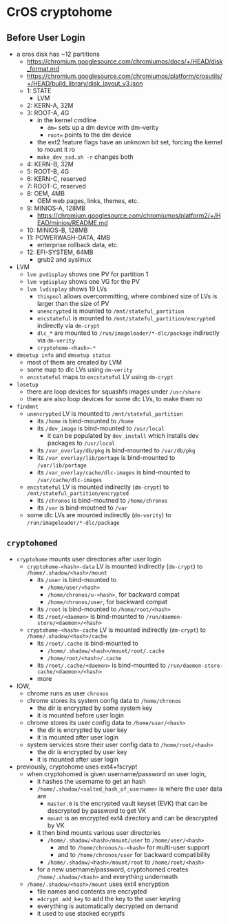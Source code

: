 CrOS cryptohome
===============

## Before User Login

- a cros disk has ~12 partitions
  - <https://chromium.googlesource.com/chromiumos/docs/+/HEAD/disk_format.md>
  - <https://chromium.googlesource.com/chromiumos/platform/crosutils/+/HEAD/build_library/disk_layout_v3.json>
  - 1: STATE
    - LVM
  - 2: KERN-A, 32M
  - 3: ROOT-A, 4G
    - in the kernel cmdline
      - `dm=` sets up a dm device with dm-verity
      - `root=` points to the dm device
    - the ext2 feature flags have an unknown bit set, forcing the kernel to
      mount it ro
    - `make_dev_ssd.sh -r` changes both
  - 4: KERN-B, 32M
  - 5: ROOT-B, 4G
  - 6: KERN-C, reserved
  - 7: ROOT-C, reserved
  - 8: OEM, 4MB
    - OEM web pages, links, themes, etc.
  - 9: MINIOS-A, 128MB
    - <https://chromium.googlesource.com/chromiumos/platform2/+/HEAD/minios/README.md>
  - 10: MINIOS-B, 128MB
  - 11: POWERWASH-DATA, 4MB
    - enterprise rollback data, etc.
  - 12: EFI-SYSTEM, 64MB
    - grub2 and syslinux
- LVM
  - `lvm pvdisplay` shows one PV for partition 1
  - `lvm vgdisplay` shows one VG for the PV
  - `lvm lvdisplay` shows 19 LVs
    - `thinpool` allows overcommitting, where combined size of LVs is larger
      than the size of PV
    - `unencrypted` is mounted to `/mnt/stateful_partition`
    - `encstateful` is mounted to `/mnt/stateful_partition/encrypted`
      indirectly via `dm-crypt`
    - `dlc_*` are mounted to `/run/imageloader/*-dlc/package` indirectly via
      `dm-verity`
    - `cryptohome-<hash>-*`
- `dmsetup info` and `dmsetup status`
  - most of them are created by LVM
  - some map to dlc LVs using `dm-verity`
  - `encstateful` maps to `encstateful` LV using `dm-crypt`
- `losetup`
  - there are loop devices for squashfs images under `/usr/share`
  - there are also loop devices for some dlc LVs, to make them ro
- `findmnt`
  - `unencrypted` LV is mounted to `/mnt/stateful_partition`
    - its `/home` is bind-mounted to `/home`
    - its `/dev_image` is bind-mounted to `/usr/local`
      - it can be populated by `dev_install` which installs dev packages to
        `/usr/local`
    - its `/var_overlay/db/pkg` is bind-mounted to `/var/db/pkg`
    - its `/var_overlay/lib/portage` is bind-mounted to `/var/lib/portage`
    - its `/var_overlay/cache/dlc-images` is bind-mounted to `/var/cache/dlc-images`
  - `encstateful` LV is mounted indirectly (`dm-crypt`) to
    `/mnt/stateful_partition/encrypted`
    - its `/chronos` is bind-moutned to `/home/chronos`
    - its `/var` is bind-moutned to `/var`
  - some dlc LVs are mounted indirectly (`dm-verity`) to
    `/run/imageloader/*-dlc/package`

## `cryptohomed`

- `cryptohome` mounts user directories after user login
  - `cryptohome-<hash>-data` LV is mounted indirectly (`dm-crypt`) to
    `/home/.shadow/<hash>/mount`
    - its `/user` is bind-mounted to
      - `/home/user/<hash>`
      - `/home/chronos/u-<hash>`, for backward compat
      - `/home/chronos/user`, for backward compat
    - its `/root` is bind-mounted to `/home/root/<hash>`
    - its `/root/<daemon>` is bind-mounted to
      `/run/daemon-store/<daemon>/<hash>`
  - `cryptohome-<hash>-cache` LV is mounted indirectly (`dm-crypt`) to
    `/home/.shadow/<hash>/cache`
    - its `/root/.cache` is bind-mounted to
      - `/home/.shadow/<hash>/mount/root/.cache`
      - `/home/root/<hash>/.cache`
    - its `/root/.cache/<daemon>` is bind-mounted to
      `/run/daemon-store-cache/<daemon>/<hash>`
    - more
- IOW,
  - chrome runs as user `chronos`
  - chrome stores its system config data to `/home/chronos`
    - the dir is encrypted by some system key
    - it is mounted before user login
  - chrome stores its user config data to `/home/user/<hash>`
    - the dir is encrypted by user key
    - it is mounted after user login
  - system services store their user config data to `/home/root/<hash>`
    - the dir is encrypted by user key
    - it is mounted after user login
- previously, cryptohome uses ext4+fscrypt
  - when cryptohomed is given username/password on user login,
    - it hashes the username to get an hash
    - `/home/.shadow/<salted_hash_of_username>` is where the user data are
      - `master.0` is the encrypted vault keyset (EVK) that can be descrypted
        by password to get VK
      - `mount` is an encrypted ext4 directory and can be descrypted by VK
    - it then bind mounts various user directories
      - `/home/.shadow/<hash>/mount/user` to `/home/user/<hash>`
        - and to `/home/chronos/u-<hash>` for multi-user support
        - and to `/home/chronos/user` for backward compatibility
      - `/home/.shadow/<hash>/mount/root` to `/home/root/<hash>`
    - for a new username/password, cryptohomed creates `/home/.shadow/<hash>`
      and everything underneath
  - `/home/.shadow/<hash>/mount` uses ext4 encryption
    - file names and contents are encrypted
    - `e4crypt add_key` to add the key to the user keyring
    - everything is automatically decrypted on demand
    - it used to use stacked ecryptfs
